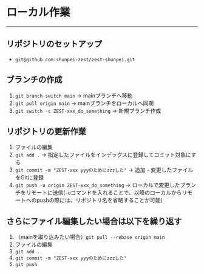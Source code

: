 # ローカル作業
---
## リポジトリのセットアップ
- `git@github.com:shunpei-zest/zest-shunpei.git`
## ブランチの作成
1. `git branch switch main` -> mainブランチへ移動
2. `git pull origin main` -> mainブランチをローカルへ同期
3. `git switch -c ZEST-xxx_do_something` -> 新規ブランチ作成
## リポジトリの更新作業
1. ファイルの編集
2. `git add .` -> 指定したファイルをインデックスに登録してコミット対象にする
3. `git commit -m "ZEST-xxx yyyのためにzzzした"` -> 追加・変更したファイルをGitに登録
4. `git push -u origin ZEST-xxx_do_something` -> ローカルで変更したブランチをリモートに送信(`-u`コマンドを入れることで、以降のローカルからリモートへのpushの際には、リポジトリ名を省略することが可能)
## さらにファイル編集したい場合は以下を繰り返す
1. （mainを取り込みたい場合）`git pull --rebase origin main`
2. ファイルの編集
3. `git add .`
4. `git commit -m "ZEST-xxx yyyのためにzzzした"`
5. `git push`
